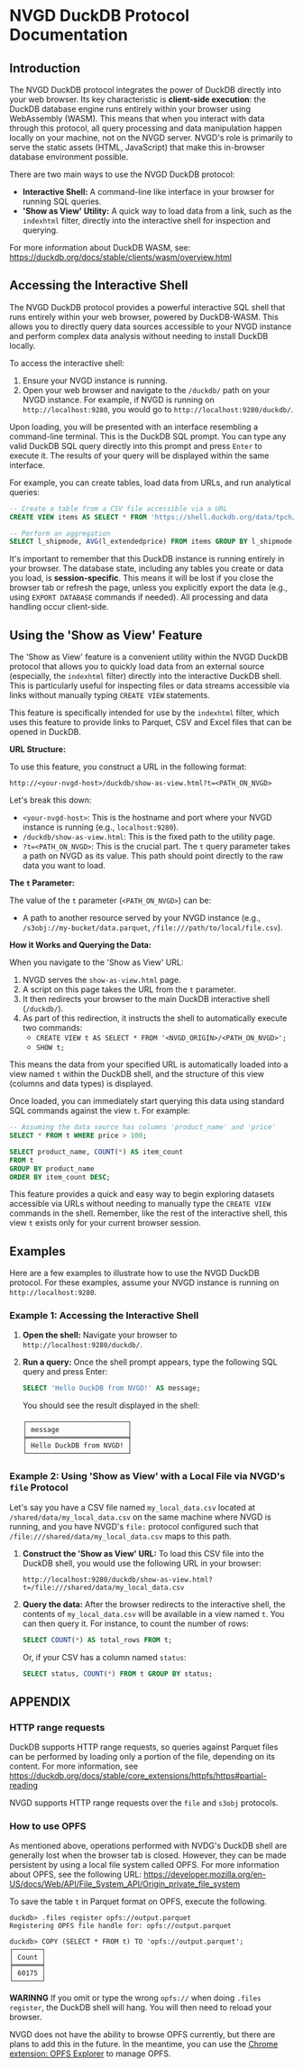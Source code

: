 # NVGD DuckDB Protocol Documentation

## Introduction

The NVGD DuckDB protocol integrates the power of DuckDB directly into your web browser. Its key characteristic is **client-side execution**: the DuckDB database engine runs entirely within your browser using WebAssembly (WASM). This means that when you interact with data through this protocol, all query processing and data manipulation happen locally on your machine, not on the NVGD server. NVGD's role is primarily to serve the static assets (HTML, JavaScript) that make this in-browser database environment possible.

There are two main ways to use the NVGD DuckDB protocol:

*   **Interactive Shell:** A command-line like interface in your browser for running SQL queries.
*   **'Show as View' Utility:** A quick way to load data from a link, such as the `indexhtml` filter, directly into the interactive shell for inspection and querying.

For more information about DuckDB WASM, see: <https://duckdb.org/docs/stable/clients/wasm/overview.html>

## Accessing the Interactive Shell

The NVGD DuckDB protocol provides a powerful interactive SQL shell that runs entirely within your web browser, powered by DuckDB-WASM. This allows you to directly query data sources accessible to your NVGD instance and perform complex data analysis without needing to install DuckDB locally.

To access the interactive shell:
1.  Ensure your NVGD instance is running.
2.  Open your web browser and navigate to the `/duckdb/` path on your NVGD instance. For example, if NVGD is running on `http://localhost:9280`, you would go to `http://localhost:9280/duckdb/`.

Upon loading, you will be presented with an interface resembling a command-line terminal. This is the DuckDB SQL prompt. You can type any valid DuckDB SQL query directly into this prompt and press `Enter` to execute it. The results of your query will be displayed within the same interface.

For example, you can create tables, load data from URLs, and run analytical queries:

```sql
-- Create a table from a CSV file accessible via a URL
CREATE VIEW items AS SELECT * FROM 'https://shell.duckdb.org/data/tpch/0_01/parquet/lineitem.parquet';

-- Perform an aggregation
SELECT l_shipmode, AVG(l_extendedprice) FROM items GROUP BY l_shipmode;
```

It's important to remember that this DuckDB instance is running entirely in your browser. The database state, including any tables you create or data you load, is **session-specific**. This means it will be lost if you close the browser tab or refresh the page, unless you explicitly export the data (e.g., using `EXPORT DATABASE` commands if needed). All processing and data handling occur client-side.

## Using the 'Show as View' Feature

The 'Show as View' feature is a convenient utility within the NVGD DuckDB protocol that allows you to quickly load data from an external source (especially, the `indexhtml` filter) directly into the interactive DuckDB shell. This is particularly useful for inspecting files or data streams accessible via links without manually typing `CREATE VIEW` statements.

This feature is specifically intended for use by the `indexhtml` filter, which uses this feature to provide links to Parquet, CSV and Excel files that can be opened in DuckDB.

**URL Structure:**

To use this feature, you construct a URL in the following format:

`http://<your-nvgd-host>/duckdb/show-as-view.html?t=<PATH_ON_NVGD>`

Let's break this down:

*   `<your-nvgd-host>`: This is the hostname and port where your NVGD instance is running (e.g., `localhost:9280`).
*   `/duckdb/show-as-view.html`: This is the fixed path to the utility page.
*   `?t=<PATH_ON_NVGD>`: This is the crucial part. The `t` query parameter takes a path on NVGD as its value. This path should point directly to the raw data you want to load.

**The `t` Parameter:**

The value of the `t` parameter (`<PATH_ON_NVGD>`) can be:

*   A path to another resource served by your NVGD instance (e.g., `/s3obj://my-bucket/data.parquet`, `/file:///path/to/local/file.csv`).
<!--*   A public URL to a raw data file (e.g., `https://example.com/data.csv`, `https://some-data-api.com/data.json`). DuckDB's WASM environment will attempt to fetch and process this URL. Ensure the URL points to the raw data, not an HTML page displaying the data.-->

**How it Works and Querying the Data:**

When you navigate to the 'Show as View' URL:

1.  NVGD serves the `show-as-view.html` page.
2.  A script on this page takes the URL from the `t` parameter.
3.  It then redirects your browser to the main DuckDB interactive shell (`/duckdb/`).
4.  As part of this redirection, it instructs the shell to automatically execute two commands:
    *   `CREATE VIEW t AS SELECT * FROM '<NVGD_ORIGIN>/<PATH_ON_NVGD>';`
    *   `SHOW t;`

This means the data from your specified URL is automatically loaded into a view named `t` within the DuckDB shell, and the structure of this view (columns and data types) is displayed.

Once loaded, you can immediately start querying this data using standard SQL commands against the view `t`. For example:

```sql
-- Assuming the data source has columns 'product_name' and 'price'
SELECT * FROM t WHERE price > 100;

SELECT product_name, COUNT(*) AS item_count
FROM t
GROUP BY product_name
ORDER BY item_count DESC;
```

This feature provides a quick and easy way to begin exploring datasets accessible via URLs without needing to manually type the `CREATE VIEW` commands in the shell. Remember, like the rest of the interactive shell, this view `t` exists only for your current browser session.

## Examples

Here are a few examples to illustrate how to use the NVGD DuckDB protocol. For these examples, assume your NVGD instance is running on `http://localhost:9280`.

### Example 1: Accessing the Interactive Shell

1.  **Open the shell:** Navigate your browser to `http://localhost:9280/duckdb/`.
2.  **Run a query:** Once the shell prompt appears, type the following SQL query and press Enter:

    ```sql
    SELECT 'Hello DuckDB from NVGD!' AS message;
    ```

    You should see the result displayed in the shell:

    ```
    ┌─────────────────────────┐
    │ message                 │
    ╞═════════════════════════╡
    │ Hello DuckDB from NVGD! │
    └─────────────────────────┘
    ```

### Example 2: Using 'Show as View' with a Local File via NVGD's `file` Protocol

Let's say you have a CSV file named `my_local_data.csv` located at `/shared/data/my_local_data.csv` on the same machine where NVGD is running, and you have NVGD's `file:` protocol configured such that `/file:///shared/data/my_local_data.csv` maps to this path.

1.  **Construct the 'Show as View' URL:**
    To load this CSV file into the DuckDB shell, you would use the following URL in your browser:

    `http://localhost:9280/duckdb/show-as-view.html?t=/file:///shared/data/my_local_data.csv`

2.  **Query the data:**
    After the browser redirects to the interactive shell, the contents of `my_local_data.csv` will be available in a view named `t`. You can then query it. For instance, to count the number of rows:

    ```sql
    SELECT COUNT(*) AS total_rows FROM t;
    ```

    Or, if your CSV has a column named `status`:

    ```sql
    SELECT status, COUNT(*) FROM t GROUP BY status;
    ```

## APPENDIX

### HTTP range requests

DuckDB supports HTTP range requests, so queries against Parquet files can be performed by loading only a portion of the file, depending on its content. For more information, see <https://duckdb.org/docs/stable/core_extensions/httpfs/https#partial-reading>

NVGD supports HTTP range requests over the `file` and `s3obj` protocols.

### How to use OPFS

As mentioned above, operations performed with NVDG's DuckDB shell are generally lost when the browser tab is closed. However, they can be made persistent by using a local file system called OPFS. For more information about OPFS, see the following URL: <https://developer.mozilla.org/en-US/docs/Web/API/File_System_API/Origin_private_file_system>

To save the table `t` in Parquet format on OPFS, execute the following.

```
duckdb> .files register opfs://output.parquet
Registering OPFS file handle for: opfs://output.parquet

duckdb> COPY (SELECT * FROM t) TO 'opfs://output.parquet';
┌───────┐
│ Count │
╞═══════╡
│ 60175 │
└───────┘
```

**WARINNG** If you omit or type the wrong `opfs://` when doing `.files register`, the DuckDB shell will hang. You will then need to reload your browser.

NVGD does not have the ability to browse OPFS currently, but there are plans to add this in the future. In the meantime, you can use the [Chrome extension: OPFS Explorer](https://chromewebstore.google.com/detail/opfs-explorer/acndjpgkpaclldomagafnognkcgjignd) to manage OPFS.
